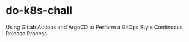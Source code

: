 # do-k8s-chall

Using Gitlab Actions and ArgoCD to Perform a GitOps Style Continuous Release Process
